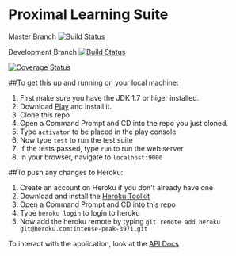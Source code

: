 Proximal Learning Suite
=================================

Master Branch [![Build Status](https://travis-ci.org/silbermm/proximal.svg?branch=master)](https://travis-ci.org/silbermm/proximal)

Development Branch [![Build Status](https://travis-ci.org/silbermm/proximal.svg?branch=develop)](https://travis-ci.org/silbermm/proximal)

[![Coverage Status](https://coveralls.io/repos/silbermm/proximal/badge.svg?branch=master)](https://coveralls.io/r/silbermm/proximal?branch=master)


##To get this up and running on your local machine:

1. First make sure you have the JDK 1.7 or higer installed. 
2. Download [Play](https://www.playframework.com/download) and install it. 
3. Clone this repo
4. Open a Command Prompt and CD into the repo you just cloned. 
5. Type `activator` to be placed in the play console
6. Now type `test` to run the test suite
7. If the tests passed, type `run` to run the web server
8. In your browser, navigate to `localhost:9000`


##To push any changes to Heroku:
1. Create an account on Heroku if you don't already have one
2. Download and install the [Heroku Toolkit](https://toolbelt.heroku.com/)
3. Open a Command Prompt and CD into this repo
4. Type `heroku login` to login to heroku
5. Now add the heroku remote by typing `git remote add heroku git@heroku.com:intense-peak-3971.git`

To interact with the application, look at the [API Docs](docs/README.md)

